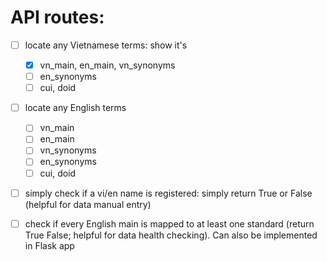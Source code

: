 # API routes:

- [ ] locate any Vietnamese terms: show it's
    - [x] vn_main, en_main, vn_synonyms
    - [ ] en_synonyms
    - [ ] cui, doid
- [ ] locate any English terms
    - [ ] vn_main
    - [ ] en_main
    - [ ] vn_synonyms
    - [ ] en_synonyms
    - [ ] cui, doid

- [ ] simply check if a vi/en name is registered: simply return True or False (helpful for data manual entry)

- [ ] check if every English main is mapped to at least one standard (return True False; helpful for data health checking). Can also be implemented in Flask app
